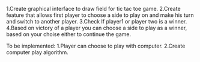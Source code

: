 1.Create graphical interface to draw field for tic tac toe game.
2.Create feature that allows first player to choose a side to play on and make his turn and switch to another player.
3.Check If player1 or player two is a winner.
4.Based on victory of a player you can choose a side to play as a winner, based on your choise either to continue the game.

To be implemented:
1.Player can choose to play with computer.
2.Create computer play algorithm.
